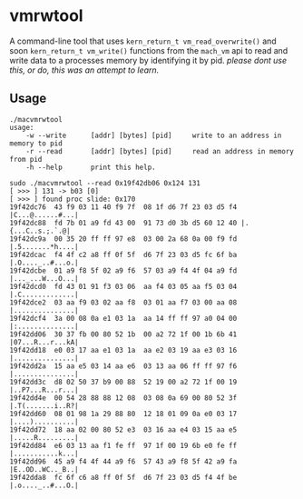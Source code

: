 # vmrwtool
A command-line tool that uses 
```kern_return_t vm_read_overwrite()``` and soon ```kern_return_t vm_write()``` functions from the ```mach_vm``` api to read and write data to a processes memory by identifying it by pid.
*please dont use this, or do, this was an attempt to learn.*
## Usage
```
./macvmrwtool
usage:
    -w --write      [addr] [bytes] [pid]     write to an address in memory to pid
    -r --read       [addr] [bytes] [pid]     read an address in memory from pid
    -h --help       print this help.
```
```
sudo ./macvmrwtool --read 0x19f42db06 0x124 131
[ >>> ] 131 -> b03 [0]
[ >>> ] found proc slide: 0x170
19f42dc76  43 f9 03 11 40 f9 7f  08 1f d6 7f 23 03 d5 f4 |C...@......#...|
19f42dc88  fd 7b 01 a9 fd 43 00  91 73 d0 3b d5 60 12 40 |.{...C..s.;.`.@|
19f42dc9a  00 35 20 ff ff 97 e8  03 00 2a 68 0a 00 f9 fd |.5.......*h....|
19f42dcac  f4 4f c2 a8 ff 0f 5f  d6 7f 23 03 d5 fc 6f ba |.O...._..#...o.|
19f42dcbe  01 a9 f8 5f 02 a9 f6  57 03 a9 f4 4f 04 a9 fd |..._...W...O...|
19f42dcd0  fd 43 01 91 f3 03 06  aa f4 03 05 aa f5 03 04 |.C.............|
19f42dce2  03 aa f9 03 02 aa f8  03 01 aa f7 03 00 aa 08 |...............|
19f42dcf4  3a 00 08 0a e1 03 1a  aa 14 ff ff 97 a0 04 00 |:..............|
19f42dd06  30 37 fb 00 80 52 1b  00 a2 72 1f 00 1b 6b 41 |07...R...r...kA|
19f42dd18  e0 03 17 aa e1 03 1a  aa e2 03 19 aa e3 03 16 |...............|
19f42dd2a  15 aa e5 03 14 aa e6  03 13 aa 06 ff ff 97 f6 |...............|
19f42dd3c  d8 02 50 37 b9 00 88  52 19 00 a2 72 1f 00 19 |..P7...R...r...|
19f42dd4e  00 54 28 88 88 12 08  03 08 0a 69 00 80 52 3f |.T(.......i..R?|
19f42dd60  08 01 98 1a 29 88 80  12 18 01 09 0a e0 03 17 |....)..........|
19f42dd72  18 aa 02 00 80 52 e3  03 16 aa e4 03 15 aa e5 |.....R.........|
19f42dd84  e6 03 13 aa f1 fe ff  97 1f 00 19 6b e0 fe ff |...........k...|
19f42dd96  45 a9 f4 4f 44 a9 f6  57 43 a9 f8 5f 42 a9 fa |E..OD..WC.._B..|
19f42dda8  fc 6f c6 a8 ff 0f 5f  d6 7f 23 03 d5 f4 4f be |.o...._..#...O.|
```
